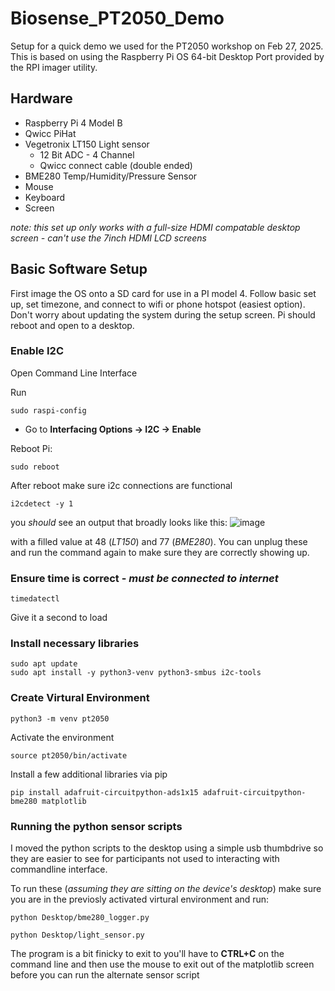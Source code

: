 # Biosense_PT2050_Demo
Setup for a quick demo we used for the PT2050 workshop on Feb 27, 2025. This is based on using the Raspberry Pi OS 64-bit Desktop Port provided by the RPI imager utility. 

## Hardware
- Raspberry Pi 4 Model B
- Qwicc PiHat
- Vegetronix LT150 Light sensor
    - 12 Bit ADC - 4 Channel
    - Qwicc connect cable (double ended)
- BME280 Temp/Humidity/Pressure Sensor
- Mouse
- Keyboard
- Screen

*note: this set up only works with a full-size HDMI compatable desktop screen - can't use the 7inch HDMI LCD screens*

## Basic Software Setup
First image the OS onto a SD card for use in a PI model 4. Follow basic set up, set timezone, and connect to wifi or phone hotspot (easiest option). Don't worry about updating the system during the setup screen. Pi should reboot and open to a desktop.

### Enable I2C 
Open Command Line Interface

Run
```
sudo raspi-config
```
- Go to **Interfacing Options -> I2C -> Enable**

Reboot Pi:
```
sudo reboot
```
After reboot make sure i2c connections are functional
```
i2cdetect -y 1
```
you *should* see an output that broadly looks like this:
![image](https://github.com/user-attachments/assets/eb7b5639-66dc-4d5c-a56d-060d3f3edad0)

with a filled value at 48 (*LT150*) and 77 (*BME280*). You can unplug these and run the command again to make sure they are correctly showing up.

### Ensure time is correct - *must be connected to internet*
```
timedatectl
```
Give it a second to load

### Install necessary libraries
```
sudo apt update
sudo apt install -y python3-venv python3-smbus i2c-tools
```

### Create Virtural Environment
```
python3 -m venv pt2050
```
Activate the environment
```
source pt2050/bin/activate
```

Install a few additional libraries via pip
```
pip install adafruit-circuitpython-ads1x15 adafruit-circuitpython-bme280 matplotlib
```

### Running the python sensor scripts
I moved the python scripts to the desktop using a simple usb thumbdrive so they are easier to see for participants not used to interacting with commandline interface.

To run these (*assuming they are sitting on the device's desktop*) make sure you are in the previosly activated virtural environment and run:
```
python Desktop/bme280_logger.py

python Desktop/light_sensor.py
```
The program is a bit finicky to exit to you'll have to **CTRL+C** on the command line and then use the mouse to exit out of the matplotlib screen before you can run the alternate sensor script
